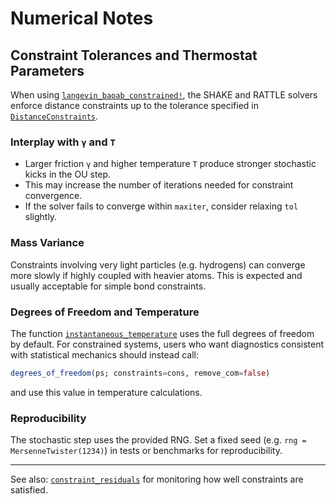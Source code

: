 # Numerical Notes

## Constraint Tolerances and Thermostat Parameters

When using [`langevin_baoab_constrained!`](@ref), the SHAKE and RATTLE solvers enforce
distance constraints up to the tolerance specified in [`DistanceConstraints`](@ref).

### Interplay with `γ` and `T`

* Larger friction `γ` and higher temperature `T` produce stronger stochastic kicks in the OU step.
* This may increase the number of iterations needed for constraint convergence.
* If the solver fails to converge within `maxiter`, consider relaxing `tol` slightly.

### Mass Variance

Constraints involving very light particles (e.g. hydrogens) can converge more slowly
if highly coupled with heavier atoms. This is expected and usually acceptable for
simple bond constraints.

### Degrees of Freedom and Temperature

The function [`instantaneous_temperature`](@ref) uses the full degrees of freedom by default.
For constrained systems, users who want diagnostics consistent with statistical mechanics
should instead call:

```julia
degrees_of_freedom(ps; constraints=cons, remove_com=false)
```

and use this value in temperature calculations.

### Reproducibility

The stochastic step uses the provided RNG.
Set a fixed seed (e.g. `rng = MersenneTwister(1234)`) in tests or benchmarks for reproducibility.

---

See also: [`constraint_residuals`](@ref) for monitoring how well constraints are satisfied.
